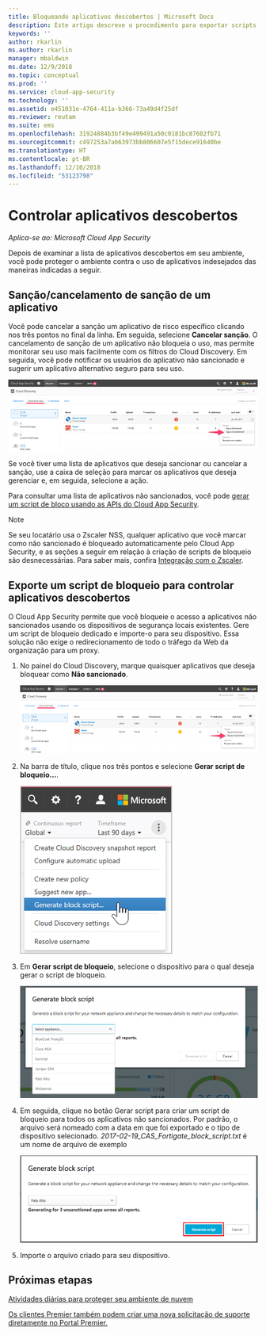 ```yaml
---
title: Bloqueando aplicativos descobertos | Microsoft Docs
description: Este artigo descreve o procedimento para exportar scripts de bloqueio para aplicativos descobertos.
keywords: ''
author: rkarlin
ms.author: rkarlin
manager: mbaldwin
ms.date: 12/9/2018
ms.topic: conceptual
ms.prod: ''
ms.service: cloud-app-security
ms.technology: ''
ms.assetid: e451031e-4764-411a-b366-73a49d4f25df
ms.reviewer: reutam
ms.suite: ems
ms.openlocfilehash: 31924884b3bf49e499491a50c0181bc87602fb71
ms.sourcegitcommit: c497253a7ab63973bb806607e5f15dece91640be
ms.translationtype: HT
ms.contentlocale: pt-BR
ms.lasthandoff: 12/10/2018
ms.locfileid: "53123798"
---
```

# <a name="govern-discovered-apps"></a>Controlar aplicativos descobertos

*Aplica-se ao: Microsoft Cloud App Security*

Depois de examinar a lista de aplicativos descobertos em seu ambiente, você pode proteger o ambiente contra o uso de aplicativos indesejados das maneiras indicadas a seguir.


## <a name="BKMK_SanctionApp"></a> Sanção/cancelamento de sanção de um aplicativo 

Você pode cancelar a sanção um aplicativo de risco específico clicando nos três pontos no final da linha. Em seguida, selecione **Cancelar sanção**. O cancelamento de sanção de um aplicativo não bloqueia o uso, mas permite monitorar seu uso mais facilmente com os filtros do Cloud Discovery. Em seguida, você pode notificar os usuários do aplicativo não sancionado e sugerir um aplicativo alternativo seguro para seu uso.

![Marcar como não sancionado](./media/tag-as-unsanctioned.png)  

Se você tiver uma lista de aplicativos que deseja sancionar ou cancelar a sanção, use a caixa de seleção para marcar os aplicativos que deseja gerenciar e, em seguida, selecione a ação.

Para consultar uma lista de aplicativos não sancionados, você pode [gerar um script de bloco usando as APIs do Cloud App Security](https://us.portal.cloudappsecurity.com/api-docs/#generate-block-script).

> [!NOTE]
> Se seu locatário usa o Zscaler NSS, qualquer aplicativo que você marcar como não sancionado é bloqueado automaticamente pelo Cloud App Security, e as seções a seguir em relação à criação de scripts de bloqueio são desnecessárias. Para saber mais, confira [Integração com o Zscaler](zscaler-integration.md).

## <a name="export-a-block-script-to-govern-discovered-apps"></a>Exporte um script de bloqueio para controlar aplicativos descobertos

O Cloud App Security permite que você bloqueie o acesso a aplicativos não sancionados usando os dispositivos de segurança locais existentes. Gere um script de bloqueio dedicado e importe-o para seu dispositivo. Essa solução não exige o redirecionamento de todo o tráfego da Web da organização para um proxy.

1. No painel do Cloud Discovery, marque quaisquer aplicativos que deseja bloquear como **Não sancionado**.

   ![Marcar como não sancionado](./media/tag-as-unsanctioned.png)  

2. Na barra de título, clique nos três pontos e selecione **Gerar script de bloqueio...**. 

   ![Gerar script de bloqueio](./media/generate-block-script.png)  

3. Em **Gerar script de bloqueio**, selecione o dispositivo para o qual deseja gerar o script de bloqueio. 

   ![Pop-up de Gerar script de bloqueio](./media/generate-block-script-popup.png)  

4. Em seguida, clique no botão Gerar script para criar um script de bloqueio para todos os aplicativos não sancionados. Por padrão, o arquivo será nomeado com a data em que foi exportado e o tipo de dispositivo selecionado. *2017-02-19_CAS_Fortigate_block_script.txt* é um nome de arquivo de exemplo 

   ![Botão Gerar script de bloqueio](./media/generate-block-script-button.png)  

5. Importe o arquivo criado para seu dispositivo.



## <a name="next-steps"></a>Próximas etapas  
[Atividades diárias para proteger seu ambiente de nuvem](daily-activities-to-protect-your-cloud-environment.md)   

[Os clientes Premier também podem criar uma nova solicitação de suporte diretamente no Portal Premier.](https://premier.microsoft.com/)  
  
  